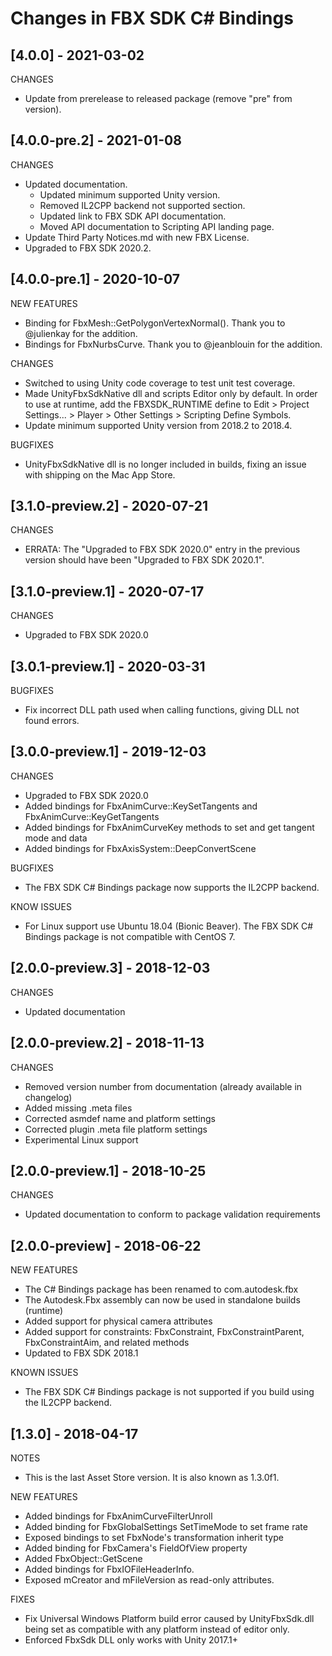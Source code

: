 # Changes in FBX SDK C# Bindings

## [4.0.0] - 2021-03-02

CHANGES
* Update from prerelease to released package (remove "pre" from version).

## [4.0.0-pre.2] - 2021-01-08

CHANGES
* Updated documentation.
    * Updated minimum supported Unity version.
    * Removed IL2CPP backend not supported section.
    * Updated link to FBX SDK API documentation.
    * Moved API documentation to Scripting API landing page.
* Update Third Party Notices.md with new FBX License.
* Upgraded to FBX SDK 2020.2.

## [4.0.0-pre.1] - 2020-10-07

NEW FEATURES
* Binding for FbxMesh::GetPolygonVertexNormal(). Thank you to @julienkay for the addition.
* Bindings for FbxNurbsCurve. Thank you to @jeanblouin for the addition.

CHANGES
* Switched to using Unity code coverage to test unit test coverage.
* Made UnityFbxSdkNative dll and scripts Editor only by default. In order to use at runtime, 
  add the FBXSDK_RUNTIME define to Edit > Project Settings... > Player > Other Settings > Scripting Define Symbols.
* Update minimum supported Unity version from 2018.2 to 2018.4.

BUGFIXES
*  UnityFbxSdkNative dll is no longer included in builds, fixing an issue with shipping on the Mac App Store.

## [3.1.0-preview.2] - 2020-07-21

CHANGES
* ERRATA: The "Upgraded to FBX SDK 2020.0" entry in the previous version should have been "Upgraded to FBX SDK 2020.1".

## [3.1.0-preview.1] - 2020-07-17

CHANGES
* Upgraded to FBX SDK 2020.0

## [3.0.1-preview.1] - 2020-03-31

BUGFIXES
* Fix incorrect DLL path used when calling functions, giving DLL not found errors.

## [3.0.0-preview.1] - 2019-12-03

CHANGES
* Upgraded to FBX SDK 2020.0
* Added bindings for FbxAnimCurve::KeySetTangents and FbxAnimCurve::KeyGetTangents
* Added bindings for FbxAnimCurveKey methods to set and get tangent mode and data
* Added bindings for FbxAxisSystem::DeepConvertScene

BUGFIXES
* The FBX SDK C# Bindings package now supports the IL2CPP backend.

KNOW ISSUES
* For Linux support use Ubuntu 18.04 (Bionic Beaver). The FBX SDK C# Bindings package is not compatible with CentOS 7.

## [2.0.0-preview.3] - 2018-12-03

CHANGES
* Updated documentation

## [2.0.0-preview.2] - 2018-11-13

CHANGES
* Removed version number from documentation (already available in changelog)
* Added missing .meta files
* Corrected asmdef name and platform settings
* Corrected plugin .meta file platform settings
* Experimental Linux support

## [2.0.0-preview.1] - 2018-10-25

CHANGES
* Updated documentation to conform to package validation requirements

## [2.0.0-preview] - 2018-06-22

NEW FEATURES
* The C# Bindings package has been renamed to com.autodesk.fbx
* The Autodesk.Fbx assembly can now be used in standalone builds (runtime)
* Added support for physical camera attributes
* Added support for constraints: FbxConstraint, FbxConstraintParent, FbxConstraintAim, and related methods
* Updated to FBX SDK 2018.1

KNOWN ISSUES
* The FBX SDK C# Bindings package is not supported if you build using the IL2CPP backend.

## [1.3.0] - 2018-04-17
NOTES
* This is the last Asset Store version. It is also known as 1.3.0f1.

NEW FEATURES
* Added bindings for FbxAnimCurveFilterUnroll
* Added binding for FbxGlobalSettings SetTimeMode to set frame rate
* Exposed bindings to set FbxNode's transformation inherit type
* Added binding for FbxCamera's FieldOfView property
* Added FbxObject::GetScene
* Added bindings for FbxIOFileHeaderInfo. 
* Exposed mCreator and mFileVersion as read-only attributes.

FIXES
* Fix Universal Windows Platform build error caused by UnityFbxSdk.dll being set as compatible with any platform instead of editor only.
* Enforced FbxSdk DLL only works with Unity 2017.1+
